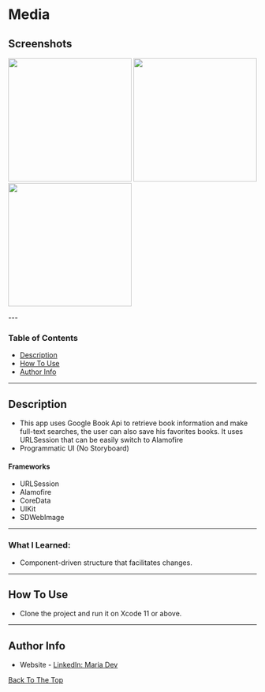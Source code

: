 # Media

## Screenshots

<p float="left">
<img src="https://github.com/mariadev/media/blob/main/ScreenShots/image1.png" width="250">
<img src="https://github.com/mariadev/media/blob/main/ScreenShots/image2.png" width="250">
<img src="https://github.com/mariadev/media/blob/main/ScreenShots/image3.png" width="250">
</p>
---

### Table of Contents

- [Description](#description)
- [How To Use](#how-to-use)
- [Author Info](#author-info)

---

## Description

- This app uses Google Book Api to retrieve book information and make full-text searches, the user can also save his favorites books. It uses URLSession that can be easily switch to Alamofire
- Programmatic UI (No Storyboard)

#### Frameworks

- URLSession
- Alamofire
- CoreData
- UIKit
- SDWebImage

---
### What I Learned:
- Component-driven structure that facilitates changes.
---

## How To Use

- Clone the project and run it on Xcode 11 or above.
---

## Author Info

- Website - [LinkedIn: Maria Dev](https://www.linkedin.com/in/mariadev/)

[Back To The Top](#Media)
